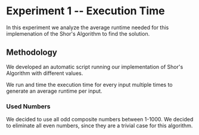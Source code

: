 # Experiment 1 -- Execution Time
In this experiment we analyze the average runtime needed for this implemenation of the Shor's Algorithm to find the solution.

## Methodology
We developed an automatic script running our implementation of Shor's Algorithm with different values.

We run and time the execution time for every input multiple times to generate an average runtime per input.

### Used Numbers
We decided to use all odd composite numbers between 1-1000.
We decided to eliminate all even numbers, since they are a trivial case for this algorithm.
